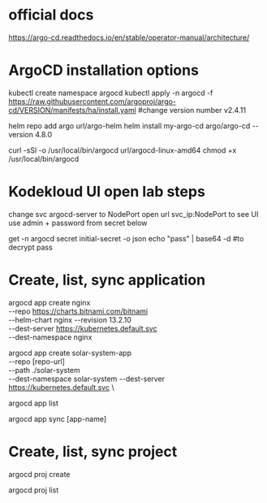 # official docs
https://argo-cd.readthedocs.io/en/stable/operator-manual/architecture/

# ArgoCD installation options

kubectl create namespace argocd
kubectl apply -n argocd -f https://raw.githubusercontent.com/argoproj/argo-cd/VERSION/manifests/ha/install.yaml #change version number v2.4.11

helm repo add argo url/argo-helm
helm install my-argo-cd argo/argo-cd --version 4.8.0

curl -sSl -o /usr/local/bin/argocd url/argocd-linux-amd64
chmod +x /usr/local/bin/argocd

# Kodekloud UI open lab steps
change svc argocd-server to NodePort
open url svc_ip:NodePort to see UI
use admin + password from secret below

get -n argocd secret initial-secret -o json
echo "pass" | base64 -d #to decrypt pass

# Create, list, sync application
argocd app create nginx \
--repo https://charts.bitnami.com/bitnami \
--helm-chart nginx --revision 13.2.10 \
--dest-server https://kubernetes.default.svc \
--dest-namespace nginx

argocd app create solar-system-app \
--repo [repo-url] \
--path ./solar-system \
--dest-namespace solar-system
--dest-server https://kubernetes.default.svc \

argocd app list

argocd app sync [app-name]

# Create, list, sync project

argocd proj create

argocd proj list